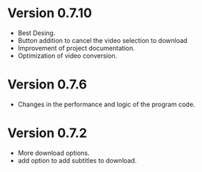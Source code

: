 # Version 0.7.10
- Best Desing.
- Button addition to cancel the video selection to download
- Improvement of project documentation.
- Optimization of video conversion.

# Version 0.7.6
- Changes in the performance and logic of the program code.

# Version 0.7.2
- More download options.
- add option to add subtitles to download.